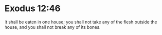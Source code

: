 # Exodus 12:46

It shall be eaten in one house; you shall not take any of the flesh outside the house, and you shall not break any of its bones.
